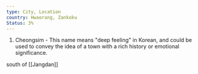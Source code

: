 ```yaml
---
type: City, Location
country: Hwaorang, Zankoku
Status: 3%
---
```


1.  Cheongsim - This name means "deep feeling" in Korean, and could be used to convey the idea of a town with a rich history or emotional significance.

south of [[Jangdan]]